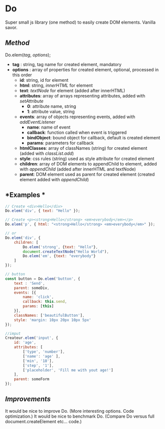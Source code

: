 # Do
Super small js library (one method) to easily create DOM elements. Vanilla savor.

*Method*
--------

Do.elem(*tag*, *options*);

* **tag** : string, tag name for created element, mandatory
* **options** : array of properties for created element, optional, processed in this order
    * **id**: string, id for element
    * **html**: string, *innerHTML* for element
    * **text**: *textNode* for element (added after innerHTML)
    * **attributes**: array of arrays representing attributes, added with *setAttribute*
        * **0**: attribute name, string
        * **1**: attribute value, string
    * **events**: array of objects representing events, added with *addEventListener*
        * **name**: name of event
        * **callback**: function called when event is triggered
        * **bindObject**: bound object for callback, default is created element
        * **params**: parameters for callback
    * **htmlClasses**: array of classNames (string) for created element (added with *classList.add*)
    * **style**: css rules (string) used as style attribute for created element
    * **children**: array of DOM elements to appendChild to element, added with *appendChild* (added after innerHTML and textNode)
    * **parent**: DOM element used as parent for created element (created element added with *appendChild*)
        

*Examples *
------------

```javascript
// Create <div>Hello</div>
Do.elem('div', { text: "Hello" });
```
```javascript
// Create <p><strong>Hello</strong> <em>everybody</em></p>
Do.elem('p', { html: "<strong>Hello</strong> <em>everybody</em>" });

// or
Do.elem('div', {
    children: [
        Do.elem('strong', {text: "Hello"}, 
        document.createTextNode("Hello World"), 
        Do.elem('em', {text: "everybody"}
    ] 
});
```

```javascript
// button
const button = Do.elem('button', {                       
    text : 'Send',
    parent: someDiv,
    events: [{
        name: 'click', 
        callback: this.send, 
        params: [this]
    }],
    classNames: ['beautifulButton'],
    style: 'margin: 10px 20px 10px 5px' 
});
```

```javascript
//imput 
Createur.elem('input', {             
    id: 'age',
    attributes: [
        ['type', 'number'],
        ['name': 'age' ],
        ['min', '18'], 
        ['step', '1'], 
        ['placeholder', 'Fill me with yout age!']        
    ],
    parent: someForm 
});
```


*Improvements*
--------------

It would be nice to improve Do. (More interesting options. Code optimization.)
It would be nice to benchmark Do. (Compare Do versus full document.createElement etc... code.)

